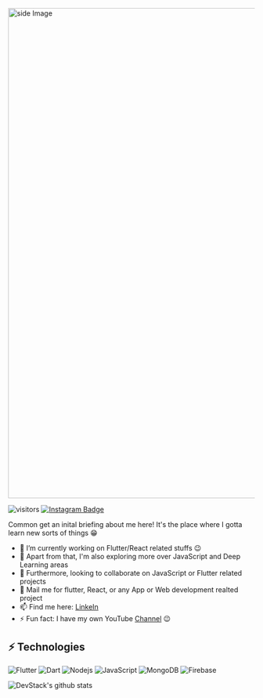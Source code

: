 <!-- <h1 align="center"> Hey there! I'm Balram Rathore <img src="https://media.giphy.com/media/hvRJCLFzcasrR4ia7z/giphy.gif" width="25px"/></h1> -->

<img src="https://github.com/DevStack06/images/blob/master/My%20Video.gif" alt="side Image" align="center" width="1000" height="auto" />

![visitors](https://visitor-badge-reloaded.herokuapp.com/badge?page_id=DevStack06.DevStack06&color=00cf00)
[![Instagram Badge](https://img.shields.io/badge/-DevStack06-yellow?style=flat-square&logo=instagram&logoColor=black&link=https://www.instagram.com/devstack06/)](https://www.instagram.com/devstack06/)

Common get an inital briefing about me here! It's the place where I gotta learn new sorts of things :grin:

- 🔭 I’m currently working on Flutter/React related stuffs :wink:
- 🌱 Apart from that, I'm also exploring more over JavaScript and Deep Learning areas
- 👯 Furthermore, looking to collaborate on JavaScript or Flutter related projects
- 💬 Mail me for flutter, React, or any App or Web development realted project
- 📫 Find me here: [LinkeIn](https://in.linkedin.com/in/faizan-khan-a3098221a)
- ⚡ Fun fact: I have my own YouTube [Channel](http://www.youtube.com/c/DevStack) :wink:


## ⚡ Technologies
![Flutter](https://img.shields.io/badge/-Flutter-teal?style=flat-square&logo=Flutter)
![Dart](https://img.shields.io/badge/-Dart-E34F26?style=flat-square&logo=Dart)
![Nodejs](https://img.shields.io/badge/-Nodejs-black?style=flat-square&logo=Node.js)
![JavaScript](https://img.shields.io/badge/-JavaScript-black?style=flat-square&logo=javascript)
![MongoDB](https://img.shields.io/badge/-MongoDB-black?style=flat-square&logo=mongodb)
![Firebase](https://img.shields.io/badge/-FireBase-005571?style=flat-square&logo=firebase)


![DevStack's github stats](https://github-readme-stats.vercel.app/api?username=faizank09855)

<!-- <a href="https://www.buymeacoffee.com/DevStack06" target="_blank">
   <img  align="right" src="https://cdn.buymeacoffee.com/buttons/default-orange.png" alt="Buy Me A Coffee" height="41" width="174">
</a> -->
